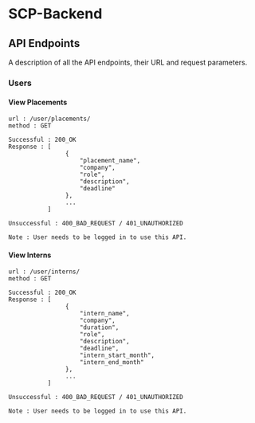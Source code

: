 # SCP-Backend
## API Endpoints
A description of all the API endpoints, their URL and request parameters.
### Users
#### View Placements
```
url : /user/placements/
method : GET

Successful : 200_OK
Response : [
                {
                    "placement_name", 
                    "company", 
                    "role", 
                    "description", 
                    "deadline"
                },
                ...
           ]

Unsuccessful : 400_BAD_REQUEST / 401_UNAUTHORIZED

Note : User needs to be logged in to use this API.
```
#### View Interns
```
url : /user/interns/
method : GET

Successful : 200_OK
Response : [
                {
                    "intern_name", 
                    "company", 
                    "duration", 
                    "role", 
                    "description", 
                    "deadline", 
                    "intern_start_month", 
                    "intern_end_month"
                },
                ...
           ]

Unsuccessful : 400_BAD_REQUEST / 401_UNAUTHORIZED

Note : User needs to be logged in to use this API.
```